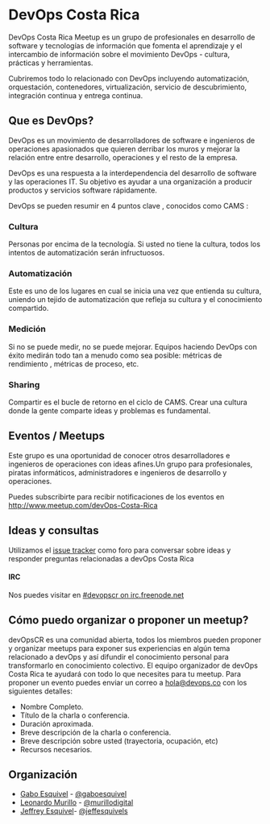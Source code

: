# DevOps Costa Rica

DevOps Costa Rica Meetup es un grupo de profesionales en desarrollo de software y tecnologías de información que fomenta el aprendizaje y el intercambio de información sobre el movimiento DevOps - cultura, prácticas y herramientas.

Cubriremos todo lo relacionado con DevOps incluyendo automatización, orquestación, contenedores, virtualización, servicio de descubrimiento, integración continua y entrega continua.

## Que es DevOps?

DevOps es un movimiento de desarrolladores de software e ingenieros de operaciones apasionados que quieren derribar los muros y mejorar la relación entre entre desarrollo, operaciones y el resto de la empresa.

DevOps es una respuesta a la interdependencia del desarrollo de software y las operaciones IT. Su objetivo es ayudar a una organización a producir productos y servicios software rápidamente.

DevOps se pueden resumir en 4 puntos clave , conocidos como CAMS :

### Cultura
Personas por encima de la tecnología. Si usted no tiene la cultura, todos los intentos de automatización serán infructuosos.

### Automatización
Este es uno de los lugares en cual se inicia una vez que entienda su cultura, uniendo un tejido de automatización que refleja su cultura y el conocimiento compartido.

### Medición
Si no se puede medir, no se puede mejorar. Equipos haciendo DevOps con éxito medirán todo tan a menudo como sea posible: métricas de rendimiento , métricas de proceso, etc.

### Sharing
Compartir es el bucle de retorno en el ciclo de CAMS. Crear una cultura donde la gente comparte ideas y problemas es fundamental.

## Eventos / Meetups
Este grupo es una oportunidad de conocer otros desarrolladores e ingenieros de operaciones con ideas afines.Un grupo para profesionales, piratas informáticos, administradores e ingenieros de desarrollo y operaciones.

Puedes subscribirte para recibir notificaciones de los eventos en http://www.meetup.com/devOps-Costa-Rica 

## Ideas y consultas
Utilizamos el [issue tracker](https://github.com/devOpsCR/foro/issues) como foro para conversar sobre ideas y responder preguntas relacionadas a devOps Costa Rica

#### IRC
Nos puedes visitar en [#devopscr on irc.freenode.net](http://webchat.freenode.net/?channels=devopscr)

## Cómo puedo organizar o proponer un meetup?

devOpsCR es una comunidad abierta, todos los miembros pueden proponer y organizar meetups para exponer sus experiencias en algún tema relacionado a devOps y así difundir el conocimiento personal para transformarlo en conocimiento colectivo. El equipo organizador de devOps Costa Rica te ayudará con todo lo que necesites para tu meetup. Para proponer un evento puedes enviar un correo a hola@devops.co con los siguientes detalles:

- Nombre Completo.
- Título de la charla o conferencia.
- Duración aproximada.
- Breve descripción de la charla o conferencia.
- Breve descripción sobre usted (trayectoria, ocupación, etc)
- Recursos necesarios.

## Organización
- [Gabo Esquivel](http://gaboesquivel.com/about) - [@gaboesquivel](https://twitter.com/gaboesquivel)
- [Leonardo Murillo](https://cr.linkedin.com/pub/leonardo-murillo/48/107/698) - [@murillodigital](http://twitter.com/murillodigital)
- [Jeffrey Esquivel](https://cr.linkedin.com/in/jeffreyesquivel)- [@jeffesquivels](https://twitter.com/jeffesquivels)
